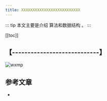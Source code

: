 ```yaml
---
title: XXXXXXXXXXXXXXXXXXXXXXXXXX
---
```


::: tip
本文主要是介绍 算法和数据结构 。
:::

[[toc]]

## 【----------------------------】
<img class= "zoom-custom-imgs" :src="$withBase('/assets/img/ac/aibigscreen/sumcase-1.png')" alt="wxmp">


## 参考文章
* 